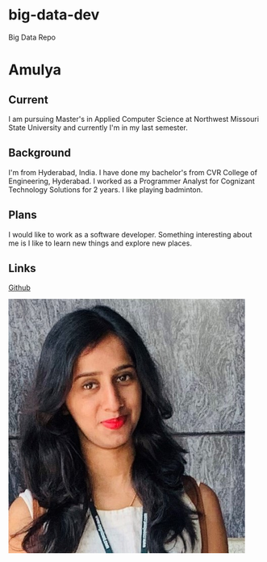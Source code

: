 # big-data-dev
Big Data Repo
# Amulya

## Current
I am pursuing Master's in Applied Computer Science at Northwest Missouri State University and currently I'm in my last semester.

## Background
I'm from Hyderabad, India. I have done my bachelor's from CVR College of Engineering, Hyderabad. I worked as a Programmer Analyst for Cognizant Technology Solutions for 2 years. I like playing badminton.

## Plans
I would like to work as a software developer. Something interesting about me is I like to learn new things and explore new places.

## Links
[Github](https://github.com/amulyamallepalli) 

![Image](https://github.com/amulyamallepalli/big-data-dev/blob/main/Amulya%20Image.jpg) 


 
